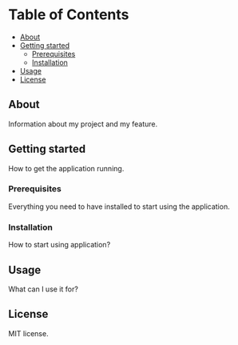 # Table of Contents
- [About](#about)
- [Getting started](#getting-started)
  * [Prerequisites](#prerequisites)
  * [Installation](#installation)
- [Usage](#usage)
- [License](#license)

## About
Information about my project and my feature.

## Getting started
How to get the application running.

### Prerequisites
Everything you need to have installed to start using the application.

### Installation 
How to start using application?

## Usage
What can I use it for?

## License
MIT license.

